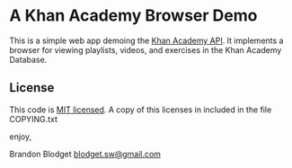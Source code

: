 A Khan Academy Browser Demo
============================

This is a simple web app demoing the 
[Khan Academy API](https://github.com/Khan/khan-api).
It implements a browser for viewing playlists,
videos, and exercises in the Khan Academy Database.


License
-------

This code is [MIT licensed](http://en.wikipedia.org/wiki/MIT_License).
A copy of this licenses in included in the file
COPYING.txt

enjoy,

Brandon Blodget <blodget.sw@gmail.com>


